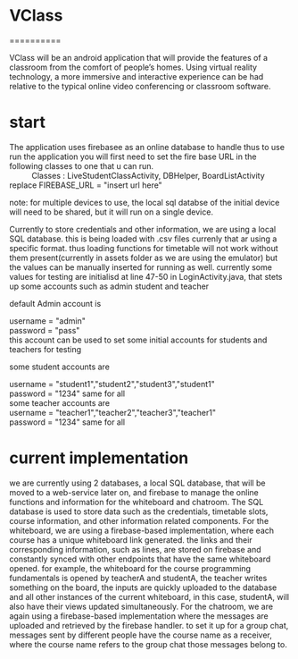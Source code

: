 # VClass
==========

<dl>
  VClass will be an android application that will provide the features of a classroom from 
  the comfort of people’s homes. Using virtual reality technology, a more immersive and
  interactive experience can be had relative to the typical online video conferencing or 
  classroom software.
</dl>

start
==========
<dl>
  The application uses firebasee as an online database to handle thus to use run the application
  you will first need to set the fire base URL in the following classes to one that u can run.
  <dd></dd>
   <dd> 
     Classes : LiveStudentClassActivity, DBHelper, BoardListActivity
   </dd>
   <dt>
      replace        FIREBASE_URL = "insert url here"
   </dt><dd></dd>
  
  note: for multiple devices to use, the local sql databse of the initial device will need to be shared,
        but it will run  on a single device.
     
   Currently to store credentials and other information, we are using a local SQL database.
   this is being loaded with .csv files currenly that ar using a specific format. thus loading functions
   for timetable will not work without them present(currently in assets folder as we are using the emulator)
   but the values can be manually inserted for running as well.
   currently some values for testing are initialisd at line 47-50 in LoginActivity.java, that stets up some accounts
   such as admin student and teacher
   
   default Admin account is 
   <dt>
      username = "admin"
   </dt><dt>
      password = "pass"
    </dt>
    <dd></dd>
  this account can be used to set some initial accounts for students and teachers for testing
  
  some student accounts are 
  <dt>
      username = "student1","student2","student3","student1"
   </dt><dt>
      password = "1234" same for all
    </dt>
    <dd></dd>
  some teacher accounts are 
  <dt>
      username = "teacher1","teacher2","teacher3","teacher1"
   </dt><dt>
      password = "1234" same for all
    </dt>
     
</dl>

current implementation
==========
we are currently using 2 databases, a local SQL database, that
will be moved to a web-service later on, and firebase to manage the online functions
and information for the whiteboard and chatroom. The SQL database is used to store
data such as the credentials, timetable slots, course information, and other information
related components.
For the whiteboard, we are using a firebase-based implementation, where each
course has a unique whiteboard link generated. the links and their corresponding
information, such as lines, are stored on firebase and constantly synced with other
endpoints that have the same whiteboard opened. for example, the whiteboard for the
course programming fundamentals is opened by teacherA and studentA, the teacher
writes something on the board, the inputs are quickly uploaded to the database and all
other instances of the current whiteboard, in this case, studentA, will also have their
views updated simultaneously.
For the chatroom, we are again using a firebase-based implementation where
the messages are uploaded and retrieved by the firebase handler. to set it up for a group
chat, messages sent by different people have the course name as a receiver, where the
course name refers to the group chat those messages belong to.
